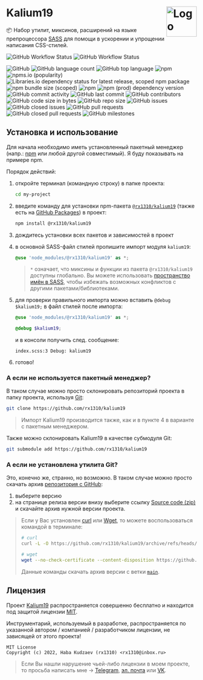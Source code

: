 <img title="Логотип проекта" src="https://github.com/rx1310/kalium19/blob/main/.github/logo.png?raw=true" alt="Logo" width="80px" align="right" /> Kalium19
======
:package: Набор утилит, миксинов, расширений на языке препроцессора [SASS](https://github.com/sass) для помощи в ускорении и упрощении написания CSS-стилей.

![GitHub Workflow Status](https://img.shields.io/github/workflow/status/rx1310/kalium19/npm%20publisher?label=npm%20publisher&style=flat-square)
![GitHub Workflow Status](https://img.shields.io/github/workflow/status/rx1310/kalium19/GitHub%20Packages%20publisher?label=github%20package%20publisher&style=flat-square)

![GitHub](https://img.shields.io/github/license/rx1310/kalium19?style=flat-square)
![GitHub language count](https://img.shields.io/github/languages/count/rx1310/kalium19?style=flat-square)
![GitHub top language](https://img.shields.io/github/languages/top/rx1310/kalium19?style=flat-square)
![npm](https://img.shields.io/npm/v/@rx1310/kalium19?label=npm%3A%20version&style=flat-square)
![npms.io (popularity)](https://img.shields.io/npms-io/popularity-score/@rx1310/kalium19?label=npm%3A%20popularity&style=flat-square)
![Libraries.io dependency status for latest release, scoped npm package](https://img.shields.io/librariesio/release/npm/@rx1310/kalium19?label=npm%3A%20dependencies&style=flat-square)
![npm bundle size (scoped)](https://img.shields.io/bundlephobia/minzip/@rx1310/kalium19?label=npm%3A%20minified%20size&style=flat-square)
![npm](https://img.shields.io/npm/dm/@rx1310/kalium19?label=npm%3A%20downloads&style=flat-square)
![npm (prod) dependency version](https://img.shields.io/npm/dependency-version/@rx1310/kalium19/sass?style=flat-square)
![GitHub commit activity](https://img.shields.io/github/commit-activity/m/rx1310/kalium19?style=flat-square)
![GitHub last commit](https://img.shields.io/github/last-commit/rx1310/kalium19?style=flat-square)
![GitHub contributors](https://img.shields.io/github/contributors/rx1310/kalium19?style=flat-square)
![GitHub code size in bytes](https://img.shields.io/github/languages/code-size/rx1310/kalium19?style=flat-square)
![GitHub repo size](https://img.shields.io/github/repo-size/rx1310/kalium19?style=flat-square)
![GitHub issues](https://img.shields.io/github/issues/rx1310/kalium19?style=flat-square)
![GitHub closed issues](https://img.shields.io/github/issues-closed/rx1310/kalium19?style=flat-square)
![GitHub pull requests](https://img.shields.io/github/issues-pr/rx1310/kalium19?style=flat-square)
![GitHub closed pull requests](https://img.shields.io/github/issues-pr-closed/rx1310/kalium19?style=flat-square)
![GitHub milestones](https://img.shields.io/github/milestones/all/rx1310/kalium19?style=flat-square)

## Установка и использование
Для начала необходимо иметь установленный пакетный менеджер (напр.: [npm](https://docs.npmjs.com/downloading-and-installing-node-js-and-npm) или любой другой совместимый). Я буду показывать на примере npm.

Порядок действий:

1. откройте терминал (командную строку) в папке проекта:

    ```bash
    cd my-project
    ```

2. введите команду для установки npm-пакета [`@rx1310/kalium19`](https://npmjs.com/package/@rx1310/kalium19) (также есть на [GitHub Packages](https://github.com/rx1310/kalium19/packages/1547304)) в проект:

    ```bash
    npm install @rx1310/kalium19
    ```

3. дождитесь установки всех пакетов и зависимостей в проект
4. в основной SASS-файл стилей пропишите импорт модуля `kalium19`:

    ```scss
    @use 'node_modules/@rx1310/kalium19' as *;
    ```

    > `*` означает, что миксины и функции из пакета `@rx1310/kalium19` доступны глобально. Вы можете использовать [пространство имён в SASS](https://sass-lang.com/documentation/at-rules/use#choosing-a-namespace), чтобы избежать возможных конфликтов с другими пакетами/библиотеками.

5. для проверки правильного импорта можно вставить `@debug $kalium19;` в файл стилей после импорта:

    ```scss
    @use 'node_modules/@rx1310/kalium19' as *;

    @debug $kalium19;
    ```
    и в консоли получить след. сообщение:

    ```log
    index.scss:3 Debug: kalium19
    ```

6. готово!

### А если не используется пакетный менеджер?
В таком случае можно просто склонировать репозиторий проекта в папку проекта, используя [Git](https://git-scm.com/downloads):

```bash
git clone https://github.com/rx1310/kalium19
```

> Импорт Kalium19 производится также, как и в пункте 4 в варианте с пакетным менеджером.

Также можно склонировать Kalium19 в качестве субмодуля Git:

```bash
git submodule add https://github.com/rx1310/kalium19
```

### А если не установлена утилита Git?
Это, конечно же, странно, но возможно. В таком случае можно просто скачать архив [репозитория с GitHub](https://github.com/rx1310/kalium19/releases):

1. выберите версию
2. на странице релиза версии внизу выберите ссылку [Source code (zip)](https://github.com/rx1310/kalium19/releases) и скачайте архив нужной версии проекта.

> Если у Вас установлен [curl](https://curl.se/) или [Wget](https://www.gnu.org/software/wget/), то можете воспользоваться командой в терминале:
> ```bash
> # curl
> curl -L -O https://github.com/rx1310/kalium19/archive/refs/heads/main.zip
>
> # wget
> wget --no-check-certificate --content-disposition https://github.com/rx1310/kalium19/archive/refs/heads/main.zip
> ```
> Данные команды скачать архив версии с ветки [`main`](https://github.com/rx1310/kalium19/tree/main).

## Лицензия
Проект [Kalium19](https://github.com/rx1310/kalium19) распространяется совершенно бесплатно и находится под защитой лицензии [MIT](LICENSE).

Инструментарий, используемый в разработке, распространяется по указанной автором / компанией / разработчиком лицензии, не зависящей от этого проекта!

```
MIT License
Copyright (c) 2022, Haba Kudzaev (rx1310) <rx1310@inbox.ru>
```

> Если Вы нашли нарушение чьей-либо лицензии в моем проекте, то просьба написать мне → [Telegram](https://t.me/rx1310), [эл. почта](mailto:rx1310@inbox.ru) или [VK](https://vk.com).
